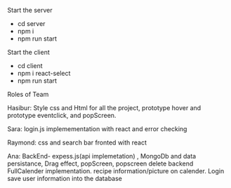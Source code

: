 Start the server
* cd server
* npm i
* npm run start

Start the client
* cd client
* npm i react-select
* npm run start


Roles of Team

Hasibur: Style css and Html for all the project, prototype hover and prototype eventclick, and popScreen. 

Sara: login.js implemementation with react and error checking
 
Raymond: css and search bar fronted with react

Ana: BackEnd- expess.js(api implemetation) , MongoDb and data persistance, Drag effect, popScreen, popscreen delete backend FullCalender implementation. recipe information/picture on calender. Login save user information into the database

